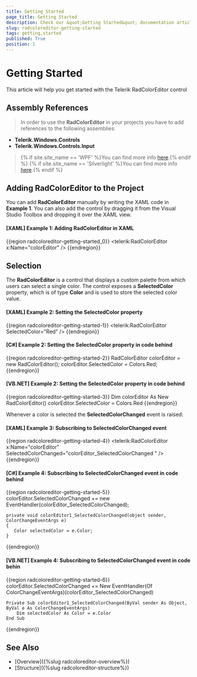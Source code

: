 ```yaml
---
title: Getting Started
page_title: Getting Started
description: Check our &quot;Getting Started&quot; documentation article for the RadColorEditor {{ site.framework_name }} control.
slug: radcoloreditor-getting-started
tags: getting,started
published: True
position: 1
---
```


# Getting Started

This article will help you get started with the Telerik RadColorEditor control

## Assembly References

>In order to use the __RadColorEditor__ in your projects you have to add references to the following assemblies:
* __Telerik.Windows.Controls__
* __Telerik.Windows.Controls.Input__
>{% if site.site_name == 'WPF' %}You can find more info [here](http://www.telerik.com/help/wpf/installation-installing-controls-dependencies-wpf.html).{% endif %}
>{% if site.site_name == 'Silverlight' %}You can find more info [here](http://www.telerik.com/help/silverlight/installation-installing-controls-dependencies.html).{% endif %}

## Adding __RadColorEditor__ to the Project

You can add __RadColorEditor__ manually by writing the XAML code in __Example 1__. You can also add the control by dragging it from the Visual Studio Toolbox and dropping it over the XAML view.

#### __[XAML] Example 1: Adding RadColorEditor in XAML__
{{region radcoloreditor-getting-started_0}}
	<Grid>
		<telerik:RadColorEditor x:Name="colorEditor" />
	</Grid>
{{endregion}}

## Selection

The __RadColorEditor__ is a control that displays a custom palette from which users can select a single color. The control exposes a __SelectedColor__ property, which is of type __Color__ and is used to store the selected color value.						

#### __[XAML] Example 2: Setting the SelectedColor property__
{{region radcoloreditor-getting-started-1}}
	<telerik:RadColorEditor SelectedColor="Red" />
{{endregion}}

#### __[C#] Example 2: Setting the SelectedColor property in code behind__
{{region radcoloreditor-getting-started-2}}
	RadColorEditor colorEditor = new RadColorEditor();
	colorEditor.SelectedColor = Colors.Red;
{{endregion}}

#### __[VB.NET] Example 2: Setting the SelectedColor property in code behind__
{{region radcoloreditor-getting-started-3}}
	Dim colorEditor As New RadColorEditor()
	colorEditor.SelectedColor = Colors.Red
{{endregion}}

Whenever a color is selected the __SelectedColorChanged__ event is raised:						

#### __[XAML] Example 3: Subscribing to SelectedColorChanged event__
{{region radcoloreditor-getting-started-4}}
	<telerik:RadColorEditor x:Name="colorEditor" SelectedColorChanged="colorEditor_SelectedColorChanged " />
{{endregion}}

#### __[C#] Example 4: Subscribing to SelectedColorChanged event in code behind__
{{region radcoloreditor-getting-started-5}}
	colorEditor.SelectedColorChanged += new EventHandler<ColorChangeEventArgs>(colorEditor_SelectedColorChanged);
	
	private void colorEditor1_SelectedColorChanged(object sender, ColorChangeEventArgs e)
	{
	   Color selectedColor = e.Color;
	}
{{endregion}}

#### __[VB.NET] Example 4: Subscribing to SelectedColorChanged event in code behin__
{{region radcoloreditor-getting-started-6}}
	colorEditor.SelectedColorChanged += New EventHandler(Of ColorChangeEventArgs)(colorEditor_SelectedColorChanged)
	
	Private Sub colorEditor1_SelectedColorChanged(ByVal sender As Object, ByVal e As ColorChangeEventArgs)
		Dim selectedColor As Color = e.Color
	End Sub
{{endregion}}

## See Also
 * [Overview]({%slug radcoloreditor-overview%})
 * [Structure]({%slug radcoloreditor-structure%})